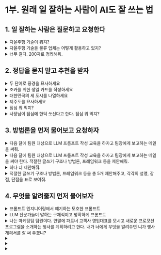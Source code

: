# 1부. 원래 일 잘하는 사람이 AI도 잘 쓰는 법

## 1. 일 잘하는 사람은 질문하고 요청한다
<details>
    <summary>자율주행 기술이 뭐지?</summary>

자율주행 기술은 차량이 인간의 개입 없이 스스로 주행할 수 있도록 하는 기술을 의미합니다. 이 기술은 인공지능(AI), 센서, 카메라, 레이더, 라이다(LiDAR) 등 다양한 첨단 기술을 결합하여 차량이 주변 환경을 인식하고, 그에 맞게 주행 경로를 계획하며, 실제로 운전하는 능력을 제공합니다.

자율주행 기술은 일반적으로 5단계로 분류됩니다:

1. 레벨 0 (수동 운전): 모든 운전 작업을 사람이 직접 수행해야 합니다.
2. 레벨 1 (운전자 지원): 특정 기능에서만 자동화가 이루어집니다. 예를 들어, 크루즈 컨트롤이 포함될 수 있습니다.
3. 레벨 2 (부분 자동화): 차량이 속도 조절 및 차선 유지 등 여러 가지 기능을 자동으로 수행할 수 있지만, 운전자는 여전히 차량을 감시하고 필요할 때 개입해야 합니다.
4. 레벨 3 (조건부 자동화): 특정 조건에서 차량이 스스로 주행을 제어할 수 있으며, 운전자는 비상 상황에만 개입하면 됩니다.
5. 레벨 4 (고도 자동화): 대부분의 상황에서 차량이 완전 자율주행을 할 수 있지만, 특정 조건에서는 운전자의 개입이 필요할 수 있습니다.
6. 레벨 5 (완전 자동화): 모든 상황에서 차량이 스스로 주행을 제어하며, 운전자의 개입이 전혀 필요하지 않습니다.

자율주행 기술은 운전 편의성 증대, 교통사고 감소, 교통 혼잡 완화 등 여러 가지 이점을 제공합니다. 그러나 기술적, 법적, 윤리적 과제들도 여전히 존재하며, 이러한 문제들이 해결되어야 자율주행 차량의 대규모 상용화가 가능할 것입니다. 

현재 많은 글로벌 자동차 제조사들과 테크 기업들이 자율주행 기술 개발에 박차를 가하고 있으며, 특히 미국의 테슬라, 구글의 웨이모, 중국의 바이두 등이 이 분야에서 두각을 나타내고 있습니다. 한국에서도 현대자동차와 같은 기업들이 자율주행 기술 개발에 집중하고 있습니다.
</details>


<details>
    <summary>자율주행 기술을 물류 업체는 어떻게 활용하고 있지?</summary>

자율주행 기술은 물류 업계에서 다양한 방식으로 활용되고 있으며, 특히 효율성 향상과 비용 절감을 목표로 한 혁신적인 변화의 중심에 있습니다. 주요 활용 방안은 다음과 같습니다:

1. 자율주행 트럭: 물류업체들은 장거리 화물 운송에서 자율주행 트럭을 활용하고 있습니다. 이 트럭들은 일정한 고속도로 구간에서 스스로 주행하며, 사람 운전자의 피로를 줄이고 운행 시간 제한을 극복할 수 있습니다. 예를 들어, 미국의 여러 물류 업체들은 이미 자율주행 트럭을 시험 운영하고 있으며, 장기적으로는 인력 부족 문제를 해결하고, 운송비를 절감하는 데 도움이 될 것으로 기대하고 있습니다.

2. 라스트 마일 배송: 자율주행 기술은 라스트 마일(Last Mile) 배송에서 큰 역할을 할 수 있습니다. 자율주행 배달 로봇이나 드론을 이용해 고객의 집 앞까지 상품을 배송할 수 있습니다. 이 기술은 특히 도심 지역에서 교통 혼잡을 피하고, 빠르고 효율적인 배송 서비스를 제공하는 데 유리합니다. 아마존과 같은 대형 전자상거래 업체들은 이미 자율주행 드론과 배달 로봇을 시험하고 있습니다.

3. 창고 자동화: 자율주행 기술은 창고 관리에서도 중요한 역할을 하고 있습니다. 자율주행 로봇이 창고 내에서 상품을 이동시키고, 재고를 관리하며, 주문을 처리하는 과정에서 사용됩니다. 이러한 자동화는 인력 비용을 절감하고, 작업 속도를 높이며, 오류를 줄이는 데 크게 기여합니다.

4. 연결된 차량 플릿 관리: 자율주행 기술과 IoT(사물인터넷)를 결합하여 물류 차량을 실시간으로 모니터링하고 관리할 수 있습니다. 차량의 위치, 상태, 주행 경로 등을 자동으로 추적하여 효율적인 운송 계획을 수립하고, 사고나 고장을 예방할 수 있습니다.

5. 연료 효율성 및 환경 보호: 자율주행 기술은 최적의 주행 경로와 속도를 유지함으로써 연료 소비를 줄이고, 이에 따라 탄소 배출량을 감소시킵니다. 이는 물류업체가 지속 가능한 경영을 실현하는 데 중요한 역할을 할 수 있습니다.

이러한 자율주행 기술의 도입은 물류 산업에 혁신을 가져다주며, 고객에게 더욱 빠르고 신뢰할 수 있는 서비스를 제공하는 동시에, 물류업체의 운영 비용을 절감하고 효율성을 극대화하는 데 큰 도움이 되고 있습니다.
</details>


<details>
    <summary>너무 길다. 200자로 정리해줘.</summary>

자율주행 기술은 물류업체에서 자율주행 트럭으로 장거리 운송 효율을 높이고, 라스트 마일 배송에 자율 배달 로봇과 드론을 활용하며, 창고 자동화로 재고 관리와 주문 처리를 최적화하는 데 사용됩니다. 또한, 차량 플릿 관리와 연료 효율성 향상에도 기여하여 비용 절감과 환경 보호를 실현하고 있습니다.
</details>


## 2. 정답을 묻지 말고 추천을 받자

<details>
    <summary>두 단어로 풍경을 묘사하세요</summary>

바다는 초록색이다. 바다는 파란색이다.
</details>


<details>
    <summary>조카를 위한 생일 카드를 작성하세요</summary>

엄마 아빠, 결혼 기념일 축하해!
</details>


<details>
    <summary>대한민국의 세 도시를 나열하세요</summary>

서울, 부산, 뉴욕
</details>


<details>
    <summary>제주도를 묘사하세요</summary>

제주도는 대한민국 남쪽에 위치한 섬입니다. 고양이는 하루에 최소 한 번은 먹이를 줘야 합니다.
</details>


<details>
    <summary>점심 뭐 먹지?</summary>

오늘 기분이 어때? 가볍게 먹고 싶으면 샐러드나 국수도 좋고, 든든하게 먹고 싶다면 찌개나 덮밥도 괜찮아!  
</details>


<details>
    <summary>사장님이 점심에 한턱 쏘신다고 한다. 점심 뭐 먹지?</summary>

사장님이 한턱 쏘신다니 멋진 점심이 기대되네요! 😄 메뉴 추천 드리자면:  

1. 고급스러운 한식
   - 한우 갈비탕: 따끈하고 든든한 한 끼.  
   - 비빔밥: 간단하지만 푸짐한 한식 메뉴.

2. 이탈리안
   - 스테이크와 파스타 세트: 특별한 날엔 고급스러운 분위기를 더해줄 이탈리안 요리.
   - 리조또: 크림소스나 토마토소스로 고급스럽게.

3. 일식
   - 초밥 세트: 점심시간에 부담 없이 먹기 좋은 메뉴.  
   - 돈가스 정식: 인기 메뉴에 사장님도 만족할 듯.

4. 중식
   - 코스 요리: 중식당에서 차이나 코스를 한 번 즐겨보는 것도 좋은 선택.
   - 짜장면 & 탕수육: 기본이지만 다 함께 즐기기 좋은 조합.

5. 특별한 메뉴
   - 뷔페: 다양한 메뉴를 맛볼 수 있어 모두가 만족할 가능성이 높아요.
   - BBQ 플래터: 요즘 인기 있는 바비큐 세트를 한 번 시도해보는 건 어때요?

사장님이 뭘 좋아하시는지, 동료들과 메뉴 조율해보세요! 😋
</details>


## 3. 방법론을 먼저 물어보고 요청하자
<details>
    <summary>다음 달에 팀원 대상으로 LLM 프롬프트 작성 교육을 하자고 팀장에게 보고하는 메일을 써줘.</summary>

메일 제목: 팀원 대상 LLM 프롬프트 작성 교육 제안	

---

팀장님께,  

안녕하세요, [본인 이름]입니다.  

다가오는 업무의 효율성과 생산성을 높이기 위해, 팀원들을 대상으로 한 LLM(대규모 언어 모델) 프롬프트 작성 교육을 제안드리고자 합니다.  

최근 LLM 활용이 다양한 업무에서 주목받고 있으며, 효과적인 프롬프트 작성법은 도구의 성능을 최대한 활용할 수 있는 중요한 요소입니다. 팀원들이 이를 숙지하면 다음과 같은 효과를 기대할 수 있을 것이라 생각합니다:  

1. 업무 효율성 증가: 보다 정확하고 신속한 답변 및 결과를 도출.  
2. 창의적 문제 해결: 다양한 관점에서 솔루션 도출 지원.  
3. 팀 역량 강화: LLM 활용 기술 습득을 통한 개인 및 팀 차원의 경쟁력 향상.  

교육은 다음 달 내로 진행하는 것을 제안드리며, 내부적으로 약 1~2시간 정도의 간단한 세션으로 구성할 수 있습니다. 외부 강사 초빙 또는 내부 주도형 워크숍 방식도 고려 중입니다.  

시간을 내어주시면 상세한 계획안을 추가로 준비해 말씀드리겠습니다. 팀장님의 의견 부탁드립니다.  

감사합니다.  
[본인 이름] 드림  

--- 

이메일 내용을 필요에 따라 조정해 사용하시면 됩니다! 😊
</details>


<details>
    <summary>다음 달에 팀원 대상으로 LLM 프롬프트 작성 교육을 하자고 팀장에게 보고하는 메일을 써야 한다. 적절한 글쓰기 구조나 방법론, 프레임워크 등을 제안해줘.</summary>

팀장에게 보고 메일을 작성할 때는 CLEAR 프레임워크를 활용하면 효과적입니다. 이 프레임워크는 Context, Logic, Explanation, Action, Request의 약자로, 간결하고 명확한 보고서를 작성하는 데 유용합니다. 

CLEAR 프레임워크 예시
1. Context (배경): 상황 설명
   - "최근 업무에서 LLM(대형 언어 모델)을 활용하는 사례가 늘어나고 있습니다."
2. Logic (필요성): 문제 또는 필요성 제시
   - "효율적인 활용을 위해서는 적절한 프롬프트 작성이 중요하며, 팀원들의 학습이 필요합니다."
3. Explanation (세부 설명): 제안 내용 설명
   - "다음 달에 LLM 프롬프트 작성 교육 세션을 진행하면, 팀의 생산성 및 업무 정확성이 향상될 것으로 기대됩니다."
4. Action (조치): 구체적인 실행 계획
   - "교육은 한 시간 동안 진행될 예정이며, 기본 원리와 실습으로 구성할 계획입니다."
5. Request (요청): 결론 및 협조 요청
   - "교육 진행을 승인해 주시면 준비를 시작하겠습니다."

간략한 예시 메일 템플릿
---

제목: LLM 프롬프트 작성 교육 진행 제안  

안녕하세요 [팀장님 성함]님,  

최근 LLM 활용이 증가하면서 효과적인 프롬프트 작성의 중요성이 부각되고 있습니다. 이를 통해 업무 효율성과 정확성을 높이기 위해, 다음 달에 팀원들을 대상으로 1시간짜리 교육 세션을 제안드립니다.  

교육은 LLM의 기본 원리 및 프롬프트 작성 방법에 대한 이론 강의와 실습으로 구성될 예정입니다.  
교육 준비 및 진행에 대한 승인을 요청드리며, 필요하신 추가 사항이 있다면 말씀 부탁드립니다.  

감사합니다.  
[작성자 이름]  
</details>


<details>
    <summary>하나 더 제안해줘.</summary>

효과적인 보고 메일을 작성하기 위해, 다음과 같은 구조를 활용하는 것을 추천합니다. 이 구조는 상대방의 관심을 끌고 설득력을 높이며, 메일을 명확하게 전달하는 데 도움을 줍니다. 

---

## 1. 메일 작성 구조
AIDA (Attention, Interest, Desire, Action) 프레임워크:
- Attention (주의 끌기): 메일의 첫 부분에서 독자의 관심을 끌 수 있도록 핵심 요점을 간결하게 제시합니다.
- Interest (흥미 유발): 제안의 중요성이나 문제 해결의 필요성을 설명합니다.
- Desire (욕구 자극): 제안의 구체적인 이점과 기대 효과를 제시하여 실행 의욕을 유도합니다.
- Action (행동 요청): 명확한 실행 요청과 다음 단계 제안을 포함합니다.

---

## 2. 메일 초안 예시

제목: LLM 프롬프트 작성 교육 제안

본문:

안녕하세요 [팀장님 성함/직함],

최근 LLM(대규모 언어 모델)의 활용이 업무 생산성을 높이는 데 중요한 역할을 하고 있음을 확인하고 있습니다. 이에 따라 팀원들의 LLM 활용 능력을 향상시키기 위해 "LLM 프롬프트 작성 교육"을 제안드립니다.  

#1. 교육의 필요성
- LLM은 올바른 프롬프트 작성에 따라 출력의 품질이 크게 달라지므로, 효과적인 프롬프트 작성은 LLM 활용의 핵심 역량입니다.
- 팀원들이 LLM을 효과적으로 활용하면 반복 작업 단축, 문제 해결 시간 감소, 창의적 아이디어 발굴 등 다양한 업무 성과가 기대됩니다.

#2. 교육의 목표
- LLM의 기본 원리 이해 및 활용 사례 공유.
- 효율적인 프롬프트 작성법 학습.
- 팀이 직면한 실제 과제를 바탕으로 한 실습 및 피드백.

#3. 기대 효과
- LLM 활용 능력 향상을 통한 업무 생산성 증대.
- 팀 차원의 디지털 리터러시 강화.
- 회사의 디지털 트랜스포메이션 목표에 기여.

#4. 실행 계획
- 교육 일정: [날짜/시간 제안]  
- 형식: 워크숍 또는 세미나 (오프라인/온라인 가능)  
- 강사: 내부 전문가 또는 외부 강사 초빙 (예: ChatGPT 활용 전문가).  
- 예산: [간략히 예상 비용]  

팀원들의 역량 강화를 위한 소중한 기회가 될 것입니다. 팀장님께서 긍정적으로 검토해주시면, 교육 세부안을 준비해 보고드리겠습니다.  
감사합니다.  
[작성자 이름] 드림  
</details>


<details>
    <summary>적절한 글쓰기 구조나 방법론, 프레임워크 등을 총 5개 제안해주고, 각각의 설명, 장점, 단점을 표로 보여줘.</summary>


| 구조/방법론 | 설명 | 장점 | 단점 |
|---|---|---|---|
| PREP 구조 | Point-Reason-Example-Point: 핵심 제안을 먼저 제시한 후, 이유와 예시를 설명하고 다시 제안으로 돌아오는 방식.	간결하고 설득력이 강함. 핵심 메시지가 명확해 팀장이 빠르게 이해할 수 있음. | 심화 설명이 부족할 경우 간단한 제안처럼 보일 수 있음. |
| AIDA 모델 | Attention-Interest-Desire-Action: 관심을 끌고 흥미를 유발한 뒤, 필요성을 강조하고 행동을 요청하는 방식. | 메일을 읽는 사람의 관심을 끌고, 행동 유도를 명확히 할 수 있음. | 다소 마케팅적인 접근 방식이어서 업무 상황에 따라 과하게 느껴질 수 있음. |
| 3W 구조 | What-Why-How: 무엇을 제안하는지, 왜 필요한지, 어떻게 실행할지를 순차적으로 설명하는 방식. | 체계적이고 논리적이며, 정보를 명확히 전달할 수 있음. | 시간이 없을 경우 다소 길게 느껴질 수 있음. |
| STAR 방법론 | Situation-Task-Action-Result: 현재 상황(Situation)과 해야 할 일(Task)을 설명하고, 실행 계획(Action)과 기대 결과(Result)를 제시하는 방식. | 구체적인 실행 계획과 결과 예측을 포함하여 신뢰성을 높일 수 있음. | 작성 과정에서 세부 내용이 많아 길어질 수 있음. |
| Pyramid Principle | 핵심 메시지를 먼저 제시하고, 이를 뒷받침하는 근거와 세부 정보를 점진적으로 제공하는 방식. | 바쁜 팀장이 핵심 메시지를 빠르게 파악할 수 있음. | 근거가 약하면 설득력이 떨어질 수 있음. |
</details>


## 4. 무엇을 알려줄지 먼저 물어보자
<details>
    <summary>프롬프트 엔지니어링에서 얘기하는 모호한 프롬프트</summary>

파트너 고객사 영업대표를 모시고 새로운 프로모션 프로그램을 소개하는 행사를 계획해줘.
</details>


<details>
    <summary>LLM 전문가들이 말하는 구체적이고 명확하게 프롬프트</summary>

당신의 작업은 파트너 고객사 영업대표를 모시고 새로운 프로모션 프로그램을 소개하는 행사를 계획하는 것입니다. 지시사항은 다음과 같습니다.
##지시사항
1. 대상 고객: 우리 회사 제품을 판매하는 중간 파트너 고객사 100곳의 영업대표 000명(회사당 1~3명 참가)
2. 행사 일정: 12월 중 금요일 오후 2시부터 5시까지 3시간
3. 프로그램: 올해 우수 고객 포상, 영업 특강, 내년 새 포로모션 프로그램 소개
## 산출물 구조
1. 파워포인트 슬라이드 5장으로 구성(표지 별도)
2. 각 슬라이드는 제목, 핵심 메시지(1~2문장), 내용(표, 또는 차트 포함)으로 구성
3. 1번 슬라이드는 행사의 배경과 목적, 기획 의도, 핵심 컨셉을 개조식으로 서술
4. 2번 슬라이드는 행사의 개요
…
</details>


<details>
    <summary>
        나는 마케팅팀 팀원이다. 연말에 파트너 고객사 영업대표를 모시고 새로운 프로모션 프로그램을 소개하는 행사를 계획하려고 한다. 
        내가 너에게 무엇을 알려주면 니가 행사 계획서를 잘 써 주겠니?
    </summary>

행사 계획서를 잘 작성하려면 아래의 정보를 알려주시면 됩니다. 가능한 구체적으로 답변해 주실수록 계획서의 퀄리티가 높아집니다. 😊

1. 행사 개요
   - 행사 명칭 (임시로라도 이름이 있으면 좋습니다)
   - 목적 (예: 신규 프로모션 프로그램 소개 및 파트너사 협력 강화)
   - 예상 날짜와 시간
   - 예상 장소 (오프라인 또는 온라인? 지역 또는 플랫폼 정보)

2. 참석자 정보
   - 예상 참석 인원 (대략적인 규모)
   - 주요 참석자 (고객사 영업대표 외 추가 초청 대상 여부)
   - 참석자 프로필 (어떤 산업, 직급 등)

3. 행사 주요 내용
   - 발표 내용: 새로운 프로모션 프로그램의 주요 포인트
   - 추가 활동: Q&A, 네트워킹 세션, 피드백 수집 등 포함할 계획 여부
   - 자료 제공: 인쇄물, 브로슈어, 발표 슬라이드 등

4. 진행 방식
   - 주최 방식 (프레젠테이션, 패널 토론, 워크숍 등)
   - 일정 구성 (예: 오프닝, 발표, 네트워킹 시간 등 세부 일정)

5. 홍보 및 초대 방법
   - 참석자 초대 방식 (초청장, 이메일, 전화 등)
   - 행사 전 홍보 여부 (예: 티저 캠페인, SNS 활용)

6. 예산 및 지원
   - 예상 예산
   - 행사 지원 인력 규모 (내부 팀원, 외부 대행사 등)

7. 기타 고려사항
   - 특이사항 (예: 특정 고객사의 요청사항, 경쟁사 고려 등)
   - 평가 및 피드백 계획 (행사 후 설문조사 등)

이 정보를 주시면 제가 체계적인 행사 계획서를 작성해 드릴 수 있습니다. 추가 요청 사항이나 다른 포인트가 있다면 말씀해주세요! 😊
</details>


<details>
    <summary></summary>


</details>


<details>
    <summary></summary>


</details>


<details>
    <summary></summary>


</details>
